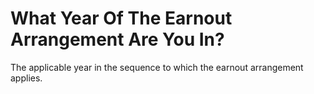 # What Year Of The Earnout Arrangement Are You In?
The applicable year in the sequence to which the earnout arrangement applies.